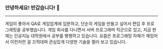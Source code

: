 ### 안녕하세요! 반갑습니다! 👋
------
게임이 좋아서 QA로 게임업계에 입문하고, 단순히 게임을 만들고 싶어서 편입 후 프로그래밍을 공부했습니다. 게임 회사를 다니면서 서버 프로그래머 직군으로 있고, 지금 현재는 인공지능 대학원에서 공부를 병행하고 있습니다. 요즘은 프로그래밍 자체가 재밌어서 이런저런 걸 끄적대며 관심있게 다양한 기술을 찔러 보고 있습니다.

<!--
**MastProgs/MastProgs** is a ✨ _special_ ✨ repository because its `README.md` (this file) appears on your GitHub profile.

Here are some ideas to get you started:

- 🔭 I’m currently working on ...
- 🌱 I’m currently learning ...
- 👯 I’m looking to collaborate on ...
- 🤔 I’m looking for help with ...
- 💬 Ask me about ...
- 📫 How to reach me: ...
- 😄 Pronouns: ...
- ⚡ Fun fact: ...
-->
